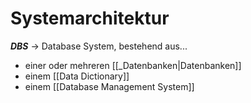 # Systemarchitektur

***DBS*** -> Database System, bestehend aus...

* einer oder mehreren [[_Datenbanken|Datenbanken]]
* einem [[Data Dictionary]]
* einem [[Database Management System]]